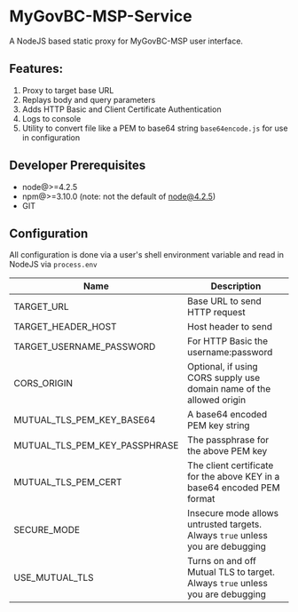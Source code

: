# MyGovBC-MSP-Service

A NodeJS based static proxy for MyGovBC-MSP user interface.

## Features:

1. Proxy to target base URL  
2. Replays body and query parameters
3. Adds HTTP Basic and Client Certificate Authentication
4. Logs to console
5. Utility to convert file like a PEM to base64 string `base64encode.js` for use in configuration

## Developer Prerequisites
* node@>=4.2.5
* npm@>=3.10.0 (note: not the default of node@4.2.5)
* GIT

## Configuration
All configuration is done via a user's shell environment variable and read in NodeJS via `process.env`

Name | Description
--- | --- 
TARGET_URL | Base URL to send HTTP request
TARGET_HEADER_HOST | Host header to send
TARGET_USERNAME_PASSWORD | For HTTP Basic the username:password
CORS_ORIGIN | Optional, if using CORS supply use domain name of the allowed origin
MUTUAL_TLS_PEM_KEY_BASE64 | A base64 encoded PEM key string
MUTUAL_TLS_PEM_KEY_PASSPHRASE | The passphrase for the above PEM key
MUTUAL_TLS_PEM_CERT | The client certificate for the above KEY in a base64 encoded PEM format
SECURE_MODE | Insecure mode allows untrusted targets.  Always `true` unless you are debugging
USE_MUTUAL_TLS | Turns on and off Mutual TLS to target.  Always `true` unless you are debugging
